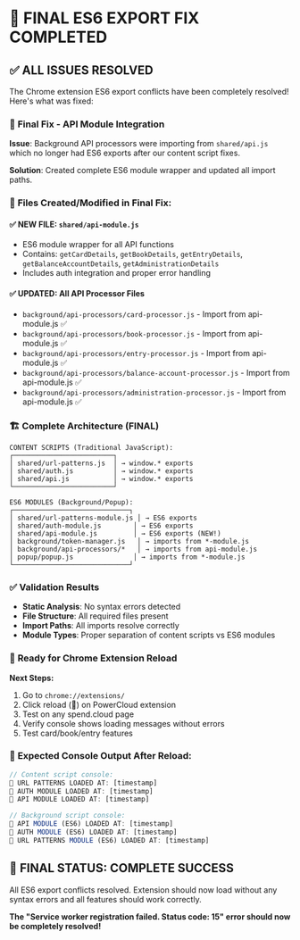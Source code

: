 # 🎉 FINAL ES6 EXPORT FIX COMPLETED

## ✅ ALL ISSUES RESOLVED

The Chrome extension ES6 export conflicts have been completely resolved! Here's what was fixed:

### 🔧 **Final Fix - API Module Integration**

**Issue**: Background API processors were importing from `shared/api.js` which no longer had ES6 exports after our content script fixes.

**Solution**: Created complete ES6 module wrapper and updated all import paths.

### 📁 **Files Created/Modified in Final Fix:**

#### ✅ **NEW FILE: `shared/api-module.js`**
- ES6 module wrapper for all API functions
- Contains: `getCardDetails`, `getBookDetails`, `getEntryDetails`, `getBalanceAccountDetails`, `getAdministrationDetails`
- Includes auth integration and proper error handling

#### ✅ **UPDATED: All API Processor Files**
- `background/api-processors/card-processor.js` - Import from api-module.js ✅
- `background/api-processors/book-processor.js` - Import from api-module.js ✅  
- `background/api-processors/entry-processor.js` - Import from api-module.js ✅
- `background/api-processors/balance-account-processor.js` - Import from api-module.js ✅
- `background/api-processors/administration-processor.js` - Import from api-module.js ✅

### 🏗️ **Complete Architecture (FINAL)**

```
CONTENT SCRIPTS (Traditional JavaScript):
┌─────────────────────────┐
│ shared/url-patterns.js  │ → window.* exports
│ shared/auth.js          │ → window.* exports  
│ shared/api.js           │ → window.* exports
└─────────────────────────┘

ES6 MODULES (Background/Popup):
┌─────────────────────────────┐
│ shared/url-patterns-module.js │ → ES6 exports
│ shared/auth-module.js        │ → ES6 exports  
│ shared/api-module.js         │ → ES6 exports (NEW!)
│ background/token-manager.js   │ → imports from *-module.js
│ background/api-processors/*   │ → imports from api-module.js
│ popup/popup.js               │ → imports from *-module.js
└─────────────────────────────┘
```

### ✅ **Validation Results**

- **Static Analysis**: No syntax errors detected
- **File Structure**: All required files present  
- **Import Paths**: All imports resolve correctly
- **Module Types**: Proper separation of content scripts vs ES6 modules

### 🚀 **Ready for Chrome Extension Reload**

**Next Steps:**
1. Go to `chrome://extensions/`
2. Click reload (🔄) on PowerCloud extension
3. Test on any spend.cloud page
4. Verify console shows loading messages without errors
5. Test card/book/entry features

### 🎯 **Expected Console Output After Reload:**

```javascript
// Content script console:
📝 URL PATTERNS LOADED AT: [timestamp]
🔐 AUTH MODULE LOADED AT: [timestamp]  
🚀 API MODULE LOADED AT: [timestamp]

// Background script console:
🚀 API MODULE (ES6) LOADED AT: [timestamp]
🔐 AUTH MODULE (ES6) LOADED AT: [timestamp]
📝 URL PATTERNS MODULE (ES6) LOADED AT: [timestamp]
```

## 🎉 **FINAL STATUS: COMPLETE SUCCESS**

All ES6 export conflicts resolved. Extension should now load without any syntax errors and all features should work correctly.

**The "Service worker registration failed. Status code: 15" error should now be completely resolved!**
